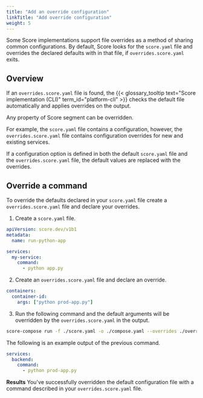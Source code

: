 ```yaml
---
title: "Add an override configuration"
linkTitle: "Add override configuration"
weight: 5
---
```


Some Score implementations support file overrides as a method of sharing common configurations.
By default, Score looks for the `score.yaml` file and overrides the declared defaults with in that file, if `overrides.score.yaml` exits.

## Overview

If an `overrides.score.yaml` file is found, the {{< glossary_tooltip text="Score implementation (CLI)" term_id="platform-cli" >}} checks the default file automatically and applies overrides on the output.

Any property of Score segment can be overridden.

For example, the `score.yaml` file contains a configuration, however, the `overrides.score.yaml` file contains configuration overrides for new and existing services.

If a configuration option is defined in both the default `score.yaml` file and the `overrides.score.yaml` file, the default values are replaced with the overrides.

## Override a command

To override the defaults declared in your `score.yaml` file create a `overrides.score.yaml` file and declare your overrides.

1. Create a `score.yaml` file.

```yml
apiVersion: score.dev/v1b1
metadata:
  name: run-python-app

services:
  my-service:
    command:
      - python app.py
```

<!-- https://docs.docker.com/compose/extends/#adding-and-overriding-configuration -->

2. Create an `overrides.score.yaml` file and declare an override.

```yml
containers:
  container-id:
    args: ["python prod-app.py"]
```

3. Run the following command and the default arguments will be overridden by the `overrides.score.yaml` in the output.

```bash
score-compose run -f ./score.yaml -o ./compose.yaml --overrides ./overrides.score.yaml
```

The following is an example output of the previous command.

```yaml {linenos=false,hl_lines=["4"]}
services:
  backend:
    command:
      - python prod-app.py
```

**Results** You've successfully overridden the default configuration file with a command described in your `overrides.score.yaml` file.
